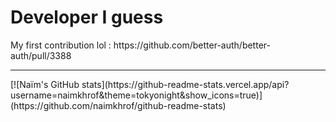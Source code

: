 <H1>
  Developer I guess
</H1>

<p>My first contribution lol : https://github.com/better-auth/better-auth/pull/3388</p>

<hr>
[![Naïm's GitHub stats](https://github-readme-stats.vercel.app/api?username=naimkhrof&theme=tokyonight&show_icons=true)](https://github.com/naimkhrof/github-readme-stats)
